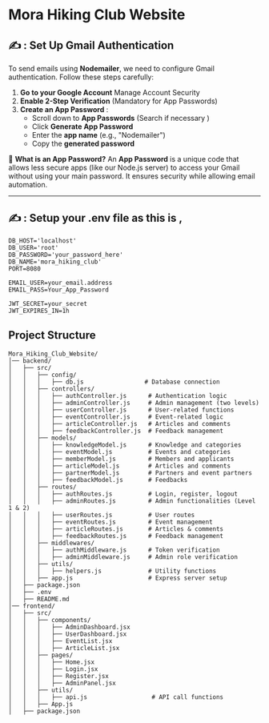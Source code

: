 # Mora Hiking Club Website

## ✍️ : Set Up Gmail Authentication

To send emails using **Nodemailer**, we need to configure Gmail authentication. Follow these steps carefully:

1. **Go to your Google Account**  Manage Account  Security 
2. **Enable 2-Step Verification**  (Mandatory for App Passwords)
3. **Create an App Password** :
   - Scroll down to **App Passwords** (Search if necessary )
   - Click **Generate App Password**
   - Enter the **app name** (e.g., "Nodemailer")
   - Copy the **generated password** 

📌 **What is an App Password?**
An **App Password** is a unique code that allows less secure apps (like our Node.js server) to access your Gmail without using your main password. It ensures security while allowing email automation. 

---

##  ✍️ : Setup your .env file as this is , 
```
DB_HOST='localhost'
DB_USER='root'
DB_PASSWORD='your_password_here'
DB_NAME='mora_hiking_club'
PORT=8080

EMAIL_USER=your_email.address
EMAIL_PASS=Your_App_Password

JWT_SECRET=your_secret
JWT_EXPIRES_IN=1h 

```



## Project Structure

```
Mora_Hiking_Club_Website/
│── backend/
│   ├── src/
│   │   ├── config/
│   │   │   ├── db.js                 # Database connection
│   │   ├── controllers/
│   │   │   ├── authController.js      # Authentication logic
│   │   │   ├── adminController.js     # Admin management (two levels)
│   │   │   ├── userController.js      # User-related functions
│   │   │   ├── eventController.js     # Event-related logic
│   │   │   ├── articleController.js   # Articles and comments
│   │   │   ├── feedbackController.js  # Feedback management
│   │   ├── models/
│   │   │   ├── knowledgeModel.js      # Knowledge and categories
│   │   │   ├── eventModel.js          # Events and categories
│   │   │   ├── memberModel.js         # Members and applicants
│   │   │   ├── articleModel.js        # Articles and comments
│   │   │   ├── partnerModel.js        # Partners and event partners
│   │   │   ├── feedbackModel.js       # Feedbacks
│   │   ├── routes/
│   │   │   ├── authRoutes.js          # Login, register, logout
│   │   │   ├── adminRoutes.js         # Admin functionalities (Level 1 & 2)
│   │   │   ├── userRoutes.js          # User routes
│   │   │   ├── eventRoutes.js         # Event management
│   │   │   ├── articleRoutes.js       # Articles & comments
│   │   │   ├── feedbackRoutes.js      # Feedback management
│   │   ├── middlewares/
│   │   │   ├── authMiddleware.js      # Token verification
│   │   │   ├── adminMiddleware.js     # Admin role verification
│   │   ├── utils/
│   │   │   ├── helpers.js             # Utility functions
│   │   ├── app.js                     # Express server setup
│   ├── package.json
│   ├── .env
│   ├── README.md
│── frontend/
│   ├── src/
│   │   ├── components/
│   │   │   ├── AdminDashboard.jsx
│   │   │   ├── UserDashboard.jsx
│   │   │   ├── EventList.jsx
│   │   │   ├── ArticleList.jsx
│   │   ├── pages/
│   │   │   ├── Home.jsx
│   │   │   ├── Login.jsx
│   │   │   ├── Register.jsx
│   │   │   ├── AdminPanel.jsx
│   │   ├── utils/
│   │   │   ├── api.js                  # API call functions
│   │   ├── App.js
│   ├── package.json
```
